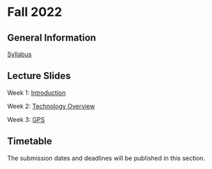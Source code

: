 # Fall 2022

## General Information

[Syllabus](syllabus.pdf)

## Lecture Slides

Week 1: [Introduction](slides/Introduction.pdf)

Week 2: [Technology Overview](slides/TechnologyOverview.pdf)

Week 3: [GPS](slides/GPS.pdf)

## Timetable

The submission dates and deadlines will be published in this section.


